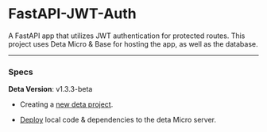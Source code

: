 # FastAPI-JWT-Auth
 A FastAPI app that utilizes JWT authentication for protected routes. This project uses Deta Micro & Base for hosting the app, as well as the database.


---------------
### Specs

 **Deta Version**: v1.3.3-beta

 - Creating a [new deta project](https://docs.deta.sh/docs/cli/commands/#deta-new).

 - [Deploy](https://docs.deta.sh/docs/cli/commands/#deta-deploy) local code & dependencies to the deta Micro server.

